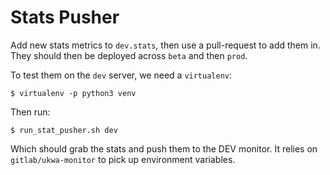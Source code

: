 Stats Pusher
============

Add new stats metrics to `dev.stats`, then use a pull-request to add them in. They should then be deployed across `beta` and then `prod`.

To test them on the `dev` server, we need a `virtualenv`:

```
$ virtualenv -p python3 venv
```

Then run:

```
$ run_stat_pusher.sh dev
```

Which should grab the stats and push them to the DEV monitor. It relies on `gitlab/ukwa-monitor` to pick up environment variables.
